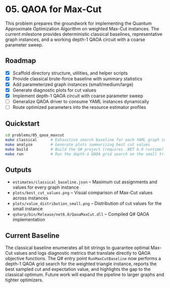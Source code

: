 # 05. QAOA for Max-Cut

This problem prepares the groundwork for implementing the Quantum Approximate Optimization Algorithm on weighted Max-Cut instances. The current milestone provides deterministic classical baselines, representative graph instances, and a working depth-1 QAOA circuit with a coarse parameter sweep.

## Roadmap

- [x] Scaffold directory structure, utilities, and helper scripts
- [x] Provide classical brute-force baseline with summary statistics
- [x] Add parameterized graph instances (small/medium/large)
- [x] Generate diagnostic plots for cut values
- [x] Implement depth-1 QAOA circuit with coarse parameter sweep
- [ ] Generalize QAOA driver to consume YAML instances dynamically
- [ ] Route optimized parameters into the resource estimator profiles

## Quickstart

```bash
cd problems/05_qaoa_maxcut
make classical      # Exhaustive search baseline for each YAML graph instance
make analyze        # Generate plots summarizing best cut values
make build          # Build the Q# project (requires .NET 6.0 runtime)
make run            # Run the depth-1 QAOA grid search on the small triangle graph
```

## Outputs

- `estimates/classical_baseline.json` – Maximum cut assignments and values for every graph instance
- `plots/best_cut_values.png` – Visual comparison of Max-Cut values across instances
- `plots/value_distribution_small.png` – Distribution of cut values for the small instance
- `qsharp/bin/Release/net6.0/QaoaMaxCut.dll` – Compiled Q# QAOA implementation

## Current Baseline

The classical baseline enumerates all bit strings to guarantee optimal Max-Cut values and logs diagnostic metrics that translate directly to QAOA objective functions. The Q# entry point `RunMaxCutBaseline` now performs a depth-1 QAOA grid search for the weighted triangle instance, reports the best sampled cut and expectation value, and highlights the gap to the classical optimum. Future work will expand the pipeline to larger graphs and tighter optimizers.
